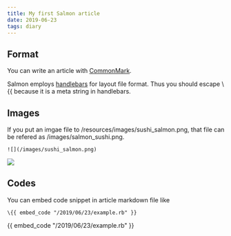 ```yaml
---
title: My first Salmon article
date: 2019-06-23
tags: diary
---
```


## Format

You can write an article with [CommonMark](https://commonmark.org/).

Salmon employs [handlebars](https://handlebarsjs.com/) for layout file format. Thus you should escape \\{{ because it is a meta string in handlebars.

## Images

If you put an imgae file to /resources/images/sushi_salmon.png, that file can be refered as /images/salmon_sushi.png.

```
![](/images/sushi_salmon.png)
```

![](/images/sushi_salmon.png)

## Codes

You can embed code snippet in article markdown file like

```
\{{ embed_code "/2019/06/23/example.rb" }}
```

<p>
{{ embed_code "/2019/06/23/example.rb" }}
</p>
